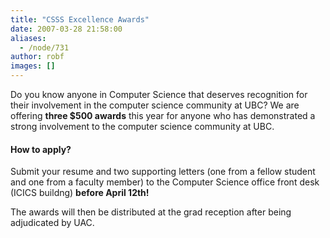 ```yaml
---
title: "CSSS Excellence Awards"
date: 2007-03-28 21:58:00
aliases:
  - /node/731
author: robf
images: []
---
```


Do you know anyone in Computer Science that deserves recognition for their
involvement in the computer science community at UBC?
We are offering **three $500 awards** this year for anyone who has
demonstrated a strong involvement to the computer science
community at UBC.

#### How to apply?
Submit your resume and two supporting letters (one from a fellow student
and one from a faculty member) to the Computer Science office front desk
(ICICS buildng) **before April 12th!**

The awards will then be distributed at the grad reception after being
adjudicated by UAC.
